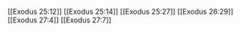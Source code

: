 [[Exodus 25:12]]
[[Exodus 25:14]]
[[Exodus 25:27]]
[[Exodus 26:29]]
[[Exodus 27:4]]
[[Exodus 27:7]]
